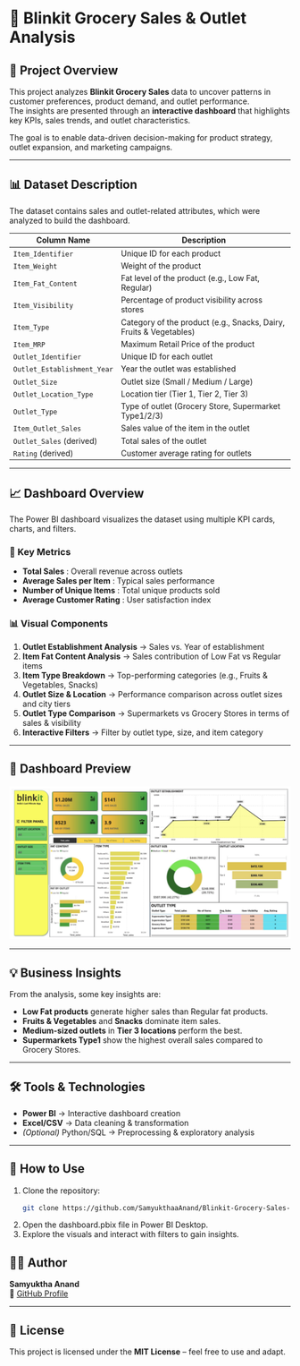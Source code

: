 # 🛒 Blinkit Grocery Sales & Outlet Analysis

## 📌 Project Overview
This project analyzes **Blinkit Grocery Sales** data to uncover patterns in customer preferences, product demand, and outlet performance.  
The insights are presented through an **interactive dashboard** that highlights key KPIs, sales trends, and outlet characteristics.  

The goal is to enable data-driven decision-making for product strategy, outlet expansion, and marketing campaigns.  

---

## 📊 Dataset Description
The dataset contains sales and outlet-related attributes, which were analyzed to build the dashboard.  

| Column Name             | Description                                                                 |
|--------------------------|-----------------------------------------------------------------------------|
| `Item_Identifier`        | Unique ID for each product                                                 |
| `Item_Weight`            | Weight of the product                                                      |
| `Item_Fat_Content`       | Fat level of the product (e.g., Low Fat, Regular)                          |
| `Item_Visibility`        | Percentage of product visibility across stores                             |
| `Item_Type`              | Category of the product (e.g., Snacks, Dairy, Fruits & Vegetables)         |
| `Item_MRP`               | Maximum Retail Price of the product                                        |
| `Outlet_Identifier`      | Unique ID for each outlet                                                  |
| `Outlet_Establishment_Year` | Year the outlet was established                                        |
| `Outlet_Size`            | Outlet size (Small / Medium / Large)                                       |
| `Outlet_Location_Type`   | Location tier (Tier 1, Tier 2, Tier 3)                                     |
| `Outlet_Type`            | Type of outlet (Grocery Store, Supermarket Type1/2/3)                      |
| `Item_Outlet_Sales`      | Sales value of the item in the outlet                                      |
| `Outlet_Sales` (derived) | Total sales of the outlet                                                  |
| `Rating` (derived)       | Customer average rating for outlets                                        |

---

## 📈 Dashboard Overview
The Power BI dashboard visualizes the dataset using multiple KPI cards, charts, and filters.

### 🔑 Key Metrics
- **Total Sales** : Overall revenue across outlets  
- **Average Sales per Item** : Typical sales performance  
- **Number of Unique Items** : Total unique products sold  
- **Average Customer Rating** : User satisfaction index  

### 📊 Visual Components
1. **Outlet Establishment Analysis** → Sales vs. Year of establishment  
2. **Item Fat Content Analysis** → Sales contribution of Low Fat vs Regular items  
3. **Item Type Breakdown** → Top-performing categories (e.g., Fruits & Vegetables, Snacks)  
4. **Outlet Size & Location** → Performance comparison across outlet sizes and city tiers  
5. **Outlet Type Comparison** → Supermarkets vs Grocery Stores in terms of sales & visibility  
6. **Interactive Filters** → Filter by outlet type, size, and item category  

---

## 📸 Dashboard Preview

![Blinkit Dashboard](dashboard.jpg)

---

## 💡 Business Insights
From the analysis, some key insights are:
- **Low Fat products** generate higher sales than Regular fat products.  
- **Fruits & Vegetables** and **Snacks** dominate item sales.  
- **Medium-sized outlets** in **Tier 3 locations** perform the best.  
- **Supermarkets Type1** show the highest overall sales compared to Grocery Stores.  

---

## 🛠 Tools & Technologies
- **Power BI** → Interactive dashboard creation  
- **Excel/CSV** → Data cleaning & transformation  
- *(Optional)* Python/SQL → Preprocessing & exploratory analysis  

---

## 📂 How to Use
1. Clone the repository:  
   ```bash
   git clone https://github.com/SamyukthaaAnand/Blinkit-Grocery-Sales-Outlet-Analysis.git

2. Open the dashboard.pbix file in Power BI Desktop.
3. Explore the visuals and interact with filters to gain insights.

## 👩‍💻 Author
**Samyuktha Anand**  
🔗 [GitHub Profile](https://github.com/SamyukthaaAnand)

---

## 📜 License
This project is licensed under the **MIT License** – feel free to use and adapt.
